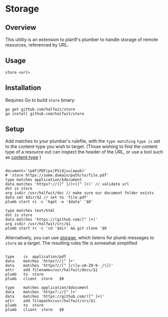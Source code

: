 # Storage

## Overview

This utility is an extension to plan9's plumber to handle storage of remote resources, referenced by URL.

## Usage

`store <url>`

## Installation

Requires Go to build `store` binary:

```
go get github.com/halfwit/store
go install github.com/halfwit/store

```

## Setup

Add matches to your plumber's rulefile, with the `type matching` `type is` set to the content-type you wish to target. 
(Those wishing to find the content type of a resource out can inspect the header of the URL, or use a tool such as [content-type](https://github.com/halfwit/content-type) )

```

document='(pdf|PDF|ps|PS|djvu|epub)'
# 'store https://some.domain/path/to/file.pdf'
type matches application/$document
data matches 'https?://([^ ]/)+([^ ]+)' // validate url
dst is store
arg isdir /usr/halfwit/doc // make sure our document folder exists
data set $dir/$2 // set to 'file.pdf'
plumb start rc -c 'hget -o '$data' '$0'

type matches text/html
dst is store
data matches 'https://(github.com/[^ ]+)'
arg isdir /usr/halfwit/src/$1
plumb start rc -c 'cd '$dir' && git clone '$0

```

Alternatively, you can use [storage](https://github.com/halfwit/storage), which listens for plumb messages to `store` as a target.
The resulting rules file is somewhat simplified

```

type	is	application/pdf
data	matches	'https?//[^ ]+'
data	matches	'https?//[^ ]/([a-zA-Z0-9-_/\])'
attr	add	filename=/usr/halfwit/docs/$1
plumb	to	store
plumb	client	store	$0

type	matches	application/$document
data	matches	'https?://[^ ]+'
data	matches 'https://github.com/([^ ]+)'
attr	add	filepath=/usr/halfwit/src/$1
plumb	to	store
plumb	client	store	$0

```
